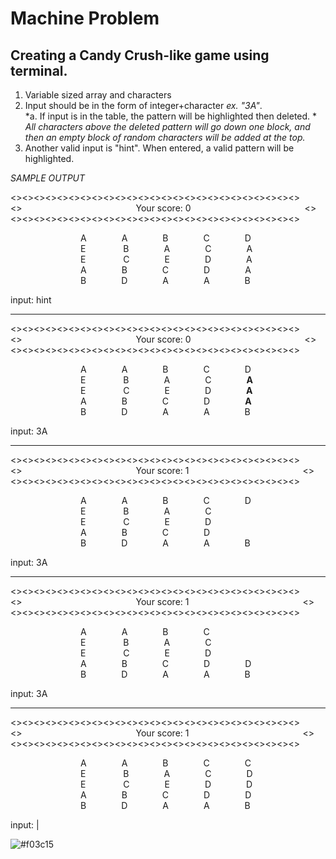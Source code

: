 # Machine Problem

## Creating a Candy Crush-like game using terminal.

1. Variable sized array and characters
2. Input should be in the form of integer+character *ex. "3A"*.  
*a. If input is in the table, the pattern will be highlighted then deleted.  *
*All characters above the deleted pattern will go down one block, and then an empty block of random characters will be added at the top.*  
3. Another valid input is "hint". When entered, a valid pattern will be highlighted.  



*SAMPLE OUTPUT*

<><><><><><><><><><><><><><><><><><><><><><><><><>  
<>&emsp;&emsp;&emsp;&emsp;&emsp;&emsp;&emsp;&emsp;&emsp;&emsp;&emsp;&emsp;&emsp;Your score: 0&emsp;&emsp;&emsp;&emsp;&emsp;&emsp;&emsp;&emsp;&emsp;&emsp;&emsp;&emsp;&emsp;<>  
<><><><><><><><><><><><><><><><><><><><><><><><><>  


&emsp;&emsp;&emsp;&emsp;&emsp;&emsp;&emsp;&emsp;A&emsp;&emsp;&emsp;&emsp;A&emsp;&emsp;&emsp;&emsp;B&emsp;&emsp;&emsp;&emsp;C&emsp;&emsp;&emsp;&emsp;D  
&emsp;&emsp;&emsp;&emsp;&emsp;&emsp;&emsp;&emsp;E&emsp;&emsp;&emsp;&emsp; B&emsp;&emsp;&emsp;&emsp;A&emsp;&emsp;&emsp;&emsp;C&emsp;&emsp;&emsp;&emsp;A  
&emsp;&emsp;&emsp;&emsp;&emsp;&emsp;&emsp;&emsp;E&emsp;&emsp;&emsp;&emsp; C&emsp;&emsp;&emsp;&emsp;E&emsp;&emsp;&emsp;&emsp;D&emsp;&emsp;&emsp;&emsp;A  
&emsp;&emsp;&emsp;&emsp;&emsp;&emsp;&emsp;&emsp;A&emsp;&emsp;&emsp;&emsp;B&emsp;&emsp;&emsp;&emsp;C&emsp;&emsp;&emsp;&emsp;D&emsp;&emsp;&emsp;&emsp;A  
&emsp;&emsp;&emsp;&emsp;&emsp;&emsp;&emsp;&emsp;B&emsp;&emsp;&emsp;&emsp;D&emsp;&emsp;&emsp;&emsp;A&emsp;&emsp;&emsp;&emsp;A&emsp;&emsp;&emsp;&emsp;B  
  
    
     
input: hint
  
    
_________________________________________________________________________________________________________________________________  
  
  
  
<><><><><><><><><><><><><><><><><><><><><><><><><>  
<>&emsp;&emsp;&emsp;&emsp;&emsp;&emsp;&emsp;&emsp;&emsp;&emsp;&emsp;&emsp;&emsp;Your score: 0&emsp;&emsp;&emsp;&emsp;&emsp;&emsp;&emsp;&emsp;&emsp;&emsp;&emsp;&emsp;&emsp;<>  
<><><><><><><><><><><><><><><><><><><><><><><><><>  


&emsp;&emsp;&emsp;&emsp;&emsp;&emsp;&emsp;&emsp;A&emsp;&emsp;&emsp;&emsp;A&emsp;&emsp;&emsp;&emsp;B&emsp;&emsp;&emsp;&emsp;C&emsp;&emsp;&emsp;&emsp;D  
&emsp;&emsp;&emsp;&emsp;&emsp;&emsp;&emsp;&emsp;E&emsp;&emsp;&emsp;&emsp; B&emsp;&emsp;&emsp;&emsp;A&emsp;&emsp;&emsp;&emsp;C&emsp;&emsp;&emsp;&emsp;**A**  
&emsp;&emsp;&emsp;&emsp;&emsp;&emsp;&emsp;&emsp;E&emsp;&emsp;&emsp;&emsp; C&emsp;&emsp;&emsp;&emsp;E&emsp;&emsp;&emsp;&emsp;D&emsp;&emsp;&emsp;&emsp;**A**  
&emsp;&emsp;&emsp;&emsp;&emsp;&emsp;&emsp;&emsp;A&emsp;&emsp;&emsp;&emsp;B&emsp;&emsp;&emsp;&emsp;C&emsp;&emsp;&emsp;&emsp;D&emsp;&emsp;&emsp;&emsp;**A**  
&emsp;&emsp;&emsp;&emsp;&emsp;&emsp;&emsp;&emsp;B&emsp;&emsp;&emsp;&emsp;D&emsp;&emsp;&emsp;&emsp;A&emsp;&emsp;&emsp;&emsp;A&emsp;&emsp;&emsp;&emsp;B  
  
   
input: 3A      
_________________________________________________________________________________________________________________________________  
  
  
  
<><><><><><><><><><><><><><><><><><><><><><><><><>  
<>&emsp;&emsp;&emsp;&emsp;&emsp;&emsp;&emsp;&emsp;&emsp;&emsp;&emsp;&emsp;&emsp;Your score: 1&emsp;&emsp;&emsp;&emsp;&emsp;&emsp;&emsp;&emsp;&emsp;&emsp;&emsp;&emsp;&emsp;<>  
<><><><><><><><><><><><><><><><><><><><><><><><><>  


&emsp;&emsp;&emsp;&emsp;&emsp;&emsp;&emsp;&emsp;A&emsp;&emsp;&emsp;&emsp;A&emsp;&emsp;&emsp;&emsp;B&emsp;&emsp;&emsp;&emsp;C&emsp;&emsp;&emsp;&emsp;D  
&emsp;&emsp;&emsp;&emsp;&emsp;&emsp;&emsp;&emsp;E&emsp;&emsp;&emsp;&emsp; B&emsp;&emsp;&emsp;&emsp;A&emsp;&emsp;&emsp;&emsp;C&emsp;&emsp;&emsp;&emsp;  
&emsp;&emsp;&emsp;&emsp;&emsp;&emsp;&emsp;&emsp;E&emsp;&emsp;&emsp;&emsp; C&emsp;&emsp;&emsp;&emsp;E&emsp;&emsp;&emsp;&emsp;D&emsp;&emsp;&emsp;&emsp;  
&emsp;&emsp;&emsp;&emsp;&emsp;&emsp;&emsp;&emsp;A&emsp;&emsp;&emsp;&emsp;B&emsp;&emsp;&emsp;&emsp;C&emsp;&emsp;&emsp;&emsp;D&emsp;&emsp;&emsp;&emsp;  
&emsp;&emsp;&emsp;&emsp;&emsp;&emsp;&emsp;&emsp;B&emsp;&emsp;&emsp;&emsp;D&emsp;&emsp;&emsp;&emsp;A&emsp;&emsp;&emsp;&emsp;A&emsp;&emsp;&emsp;&emsp;B  
  
    
   
input: 3A  
_________________________________________________________________________________________________________________________________  
  
  
  
<><><><><><><><><><><><><><><><><><><><><><><><><>  
<>&emsp;&emsp;&emsp;&emsp;&emsp;&emsp;&emsp;&emsp;&emsp;&emsp;&emsp;&emsp;&emsp;Your score: 1&emsp;&emsp;&emsp;&emsp;&emsp;&emsp;&emsp;&emsp;&emsp;&emsp;&emsp;&emsp;&emsp;<>  
<><><><><><><><><><><><><><><><><><><><><><><><><>  


&emsp;&emsp;&emsp;&emsp;&emsp;&emsp;&emsp;&emsp;A&emsp;&emsp;&emsp;&emsp;A&emsp;&emsp;&emsp;&emsp;B&emsp;&emsp;&emsp;&emsp;C&emsp;&emsp;&emsp;&emsp;  
&emsp;&emsp;&emsp;&emsp;&emsp;&emsp;&emsp;&emsp;E&emsp;&emsp;&emsp;&emsp; B&emsp;&emsp;&emsp;&emsp;A&emsp;&emsp;&emsp;&emsp;C&emsp;&emsp;&emsp;&emsp;  
&emsp;&emsp;&emsp;&emsp;&emsp;&emsp;&emsp;&emsp;E&emsp;&emsp;&emsp;&emsp; C&emsp;&emsp;&emsp;&emsp;E&emsp;&emsp;&emsp;&emsp;D&emsp;&emsp;&emsp;&emsp;  
&emsp;&emsp;&emsp;&emsp;&emsp;&emsp;&emsp;&emsp;A&emsp;&emsp;&emsp;&emsp;B&emsp;&emsp;&emsp;&emsp;C&emsp;&emsp;&emsp;&emsp;D&emsp;&emsp;&emsp;&emsp;D  
&emsp;&emsp;&emsp;&emsp;&emsp;&emsp;&emsp;&emsp;B&emsp;&emsp;&emsp;&emsp;D&emsp;&emsp;&emsp;&emsp;A&emsp;&emsp;&emsp;&emsp;A&emsp;&emsp;&emsp;&emsp;B  
  
    
   
input: 3A
_________________________________________________________________________________________________________________________________  
  
  
  
<><><><><><><><><><><><><><><><><><><><><><><><><>  
<>&emsp;&emsp;&emsp;&emsp;&emsp;&emsp;&emsp;&emsp;&emsp;&emsp;&emsp;&emsp;&emsp;Your score: 1&emsp;&emsp;&emsp;&emsp;&emsp;&emsp;&emsp;&emsp;&emsp;&emsp;&emsp;&emsp;&emsp;<>  
<><><><><><><><><><><><><><><><><><><><><><><><><>  


&emsp;&emsp;&emsp;&emsp;&emsp;&emsp;&emsp;&emsp;A&emsp;&emsp;&emsp;&emsp;A&emsp;&emsp;&emsp;&emsp;B&emsp;&emsp;&emsp;&emsp;C&emsp;&emsp;&emsp;&emsp;C  
&emsp;&emsp;&emsp;&emsp;&emsp;&emsp;&emsp;&emsp;E&emsp;&emsp;&emsp;&emsp; B&emsp;&emsp;&emsp;&emsp;A&emsp;&emsp;&emsp;&emsp;C&emsp;&emsp;&emsp;&emsp;D  
&emsp;&emsp;&emsp;&emsp;&emsp;&emsp;&emsp;&emsp;E&emsp;&emsp;&emsp;&emsp; C&emsp;&emsp;&emsp;&emsp;E&emsp;&emsp;&emsp;&emsp;D&emsp;&emsp;&emsp;&emsp;D  
&emsp;&emsp;&emsp;&emsp;&emsp;&emsp;&emsp;&emsp;A&emsp;&emsp;&emsp;&emsp;B&emsp;&emsp;&emsp;&emsp;C&emsp;&emsp;&emsp;&emsp;D&emsp;&emsp;&emsp;&emsp;D  
&emsp;&emsp;&emsp;&emsp;&emsp;&emsp;&emsp;&emsp;B&emsp;&emsp;&emsp;&emsp;D&emsp;&emsp;&emsp;&emsp;A&emsp;&emsp;&emsp;&emsp;A&emsp;&emsp;&emsp;&emsp;B  
  
    
   
input: |    
  
![#f03c15](https://via.placeholder.com/15/f03c15/f03c15.png)
